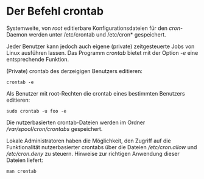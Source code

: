 # Der Befehl crontab

Systemweite, von *root* editierbare Konfigurationsdateien für den *cron*-Daemon werden unter /etc/crontab und /etc/cron* gespeichert.

Jeder Benutzer kann jedoch auch eigene (private) zeitgesteuerte Jobs von Linux ausführen lassen.
Das Programm *crontab* bietet mit der Option *-e* eine entsprechende Funktion.

(Private) crontab des derzeigigen Benutzers editieren:

```
crontab -e
```

Als Benutzer mit root-Rechten die crontab eines bestimmten Benutzers editieren:
```
sudo crontab -u foo -e
```

Die nutzerbasierten crontab-Dateien werden im Ordner */var/spool/cron/crontabs* gespeichert.

Lokale Administratoren haben die Möglichkeit,
den Zugriff auf die Funktionalität nutzerbasierter crontabs über die Dateien */etc/cron.allow* und */etc/cron.deny* zu steuern.
Hinweise zur richtigen Anwendung dieser Dateien liefert:
```
man crontab
```
